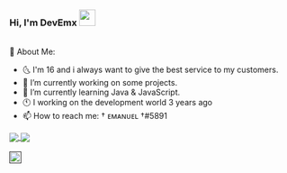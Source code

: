 ### Hi, I'm DevEmx   <img src="https://github.com/TheDudeThatCode/TheDudeThatCode/blob/master/Assets/Hi.gif" width="29px">

<br />
   🤵 About Me:

* 🌜  I'm 16 and i always want to give the best service to my customers.
* 🔭 I’m currently working on  some projects.  
* 🌱 I’m currently learning Java & JavaScript.
* 🕚 I working on the development world 3 years ago
* 📫 How to reach me: † ᴇᴍᴀɴᴜᴇʟ †#5891  

<a href="https://github.com/DevEmx">
  <img align="center" src=https://github-readme-stats.vercel.app/api?username=DevEmx&hide=contribs,prs&show_icons=true&count_private=true&include_all_commits=true&theme=radical />
</a>
<a href="https://github.com/DevEmx">
  <img align="center" src=https://github-readme-stats.vercel.app/api/top-langs/?username=DevEmx&layout=compact&theme=radical />
</a>

<br />
<br />


<a href="">
  <img align="left" alt="† ᴇᴍᴀɴᴜᴇʟ †#5891" width="21px" src="https://raw.githubusercontent.com/anuraghazra/anuraghazra/master/assets/discord-round.svg" />
</a>

<br />
